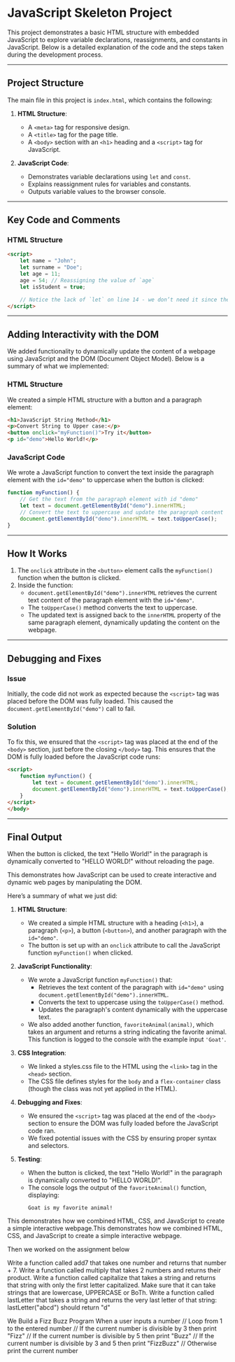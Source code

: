 # JavaScript Skeleton Project

This project demonstrates a basic HTML structure with embedded JavaScript to explore variable declarations, reassignments, and constants in JavaScript. Below is a detailed explanation of the code and the steps taken during the development process.

---

## Project Structure

The main file in this project is `index.html`, which contains the following:

1. **HTML Structure**:
   - A `<meta>` tag for responsive design.
   - A `<title>` tag for the page title.
   - A `<body>` section with an `<h1>` heading and a `<script>` tag for JavaScript.

2. **JavaScript Code**:
   - Demonstrates variable declarations using `let` and `const`.
   - Explains reassignment rules for variables and constants.
   - Outputs variable values to the browser console.

---

## Key Code and Comments

### HTML Structure
```html
<script>
    let name = "John";
    let surname = "Doe";
    let age = 11;
    age = 54; // Reassigning the value of `age`
    let isStudent = true;

    // Notice the lack of `let` on line 14 - we don’t need it since the variable has already been declared earlier and we are just re-assigning it here
</script>
```

---

## Adding Interactivity with the DOM

We added functionality to dynamically update the content of a webpage using JavaScript and the DOM (Document Object Model). Below is a summary of what we implemented:

### HTML Structure
We created a simple HTML structure with a button and a paragraph element:
```html
<h1>JavaScript String Method</h1>
<p>Convert String to Upper case:</p>
<button onclick="myFunction()">Try it</button>
<p id="demo">Hello World!</p>
```

### JavaScript Code
We wrote a JavaScript function to convert the text inside the paragraph element with the `id="demo"` to uppercase when the button is clicked:
```javascript
function myFunction() {
    // Get the text from the paragraph element with id "demo"
    let text = document.getElementById("demo").innerHTML;
    // Convert the text to uppercase and update the paragraph content
    document.getElementById("demo").innerHTML = text.toUpperCase();
}
```

---

## How It Works

1. The `onclick` attribute in the `<button>` element calls the `myFunction()` function when the button is clicked.
2. Inside the function:
   - `document.getElementById("demo").innerHTML` retrieves the current text content of the paragraph element with the `id="demo"`.
   - The `toUpperCase()` method converts the text to uppercase.
   - The updated text is assigned back to the `innerHTML` property of the same paragraph element, dynamically updating the content on the webpage.

---

## Debugging and Fixes

### Issue
Initially, the code did not work as expected because the `<script>` tag was placed before the DOM was fully loaded. This caused the `document.getElementById("demo")` call to fail.

### Solution
To fix this, we ensured that the `<script>` tag was placed at the end of the `<body>` section, just before the closing `</body>` tag. This ensures that the DOM is fully loaded before the JavaScript code runs:
```html
<script>
    function myFunction() {
        let text = document.getElementById("demo").innerHTML;
        document.getElementById("demo").innerHTML = text.toUpperCase();
    }
</script>
</body>
```

---

## Final Output

When the button is clicked, the text "Hello World!" in the paragraph is dynamically converted to "HELLO WORLD!" without reloading the page.

This demonstrates how JavaScript can be used to create interactive and dynamic web pages by manipulating the DOM.

Here’s a summary of what we just did:

1. **HTML Structure**:
   - We created a simple HTML structure with a heading (`<h1>`), a paragraph (`<p>`), a button (`<button>`), and another paragraph with the `id="demo"`.
   - The button is set up with an `onclick` attribute to call the JavaScript function `myFunction()` when clicked.

2. **JavaScript Functionality**:
   - We wrote a JavaScript function `myFunction()` that:
     - Retrieves the text content of the paragraph with `id="demo"` using `document.getElementById("demo").innerHTML`.
     - Converts the text to uppercase using the `toUpperCase()` method.
     - Updates the paragraph's content dynamically with the uppercase text.
   - We also added another function, `favoriteAnimal(animal)`, which takes an argument and returns a string indicating the favorite animal. This function is logged to the console with the example input `'Goat'`.

3. **CSS Integration**:
   - We linked a styles.css file to the HTML using the `<link>` tag in the `<head>` section.
   - The CSS file defines styles for the `body` and a `flex-container` class (though the class was not yet applied in the HTML).

4. **Debugging and Fixes**:
   - We ensured the `<script>` tag was placed at the end of the `<body>` section to ensure the DOM was fully loaded before the JavaScript code ran.
   - We fixed potential issues with the CSS by ensuring proper syntax and selectors.

5. **Testing**:
   - When the button is clicked, the text "Hello World!" in the paragraph is dynamically converted to "HELLO WORLD!".
   - The console logs the output of the `favoriteAnimal()` function, displaying:  
     ```
     Goat is my favorite animal!
     ```

This demonstrates how we combined HTML, CSS, and JavaScript to create a simple interactive webpage.This demonstrates how we combined HTML, CSS, and JavaScript to create a simple interactive webpage.


Then we worked on the assignment below

Write a function called add7 that takes one number and returns that number + 7.
Write a function called multiply that takes 2 numbers and returns their product.
Write a function called capitalize that takes a string and returns that string with only the first letter capitalized. Make sure that it can take strings that are lowercase, UPPERCASE or BoTh.
Write a function called lastLetter that takes a string and returns the very last letter of that string:
lastLetter("abcd") should return "d"

We Build a Fizz Buzz Program
 When a user inputs a number
// Loop from 1 to the entered number
// If the current number is divisible by 3 then print "Fizz"
// If the current number is divisible by 5 then print "Buzz"
// If the current number is divisible by 3 and 5 then print "FizzBuzz"
// Otherwise print the current number



